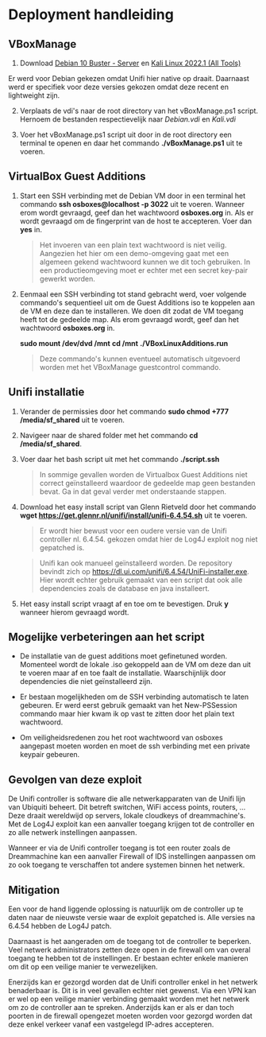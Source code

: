 # Deployment handleiding

## VBoxManage
1. Download [Debian 10 Buster - Server](https://sourceforge.net/projects/osboxes/files/v/vb/14-D-b/10/CLI/64bit.7z/download) en [Kali Linux 2022.1 (All Tools)](https://sourceforge.net/projects/osboxes/files/v/vb/25-Kl-l-x/2022.1/64bit.7z/download)

Er werd voor Debian gekezen omdat Unifi hier native op draait. Daarnaast werd er specifiek voor deze versies gekozen omdat deze recent en lightweight zijn.

2. Verplaats de vdi's naar de root directory van het vBoxManage.ps1 script. Hernoem de bestanden respectievelijk naar *Debian.vdi* en *Kali.vdi*

3. Voer het vBoxManage.ps1 script uit door in de root directory een terminal te openen en daar het commando **./vBoxManage.ps1** uit te voeren.

## VirtualBox Guest Additions
1. Start een SSH verbinding met de Debian VM door in een terminal het commando **ssh osboxes@localhost -p 3022** uit te voeren. Wanneer erom wordt gevraagd, geef dan het wachtwoord **osboxes.org** in. Als er wordt gevraagd om de fingerprint van de host te accepteren. Voer dan **yes** in.

    > Het invoeren van een plain text wachtwoord is niet veilig. Aangezien het hier om een demo-omgeving gaat met een algemeen gekend wachtwoord kunnen we dit toch gebruiken. In een productieomgeving moet er echter met een secret key-pair gewerkt worden.

2. Eenmaal een SSH verbinding tot stand gebracht werd, voer volgende commando's sequentieel uit om de Guest Additions iso te koppelen aan de VM en deze dan te installeren. We doen dit zodat de VM toegang heeft tot de gedeelde map. Als erom gevraagd wordt, geef dan het wachtwoord **osboxes.org** in.

    **sudo mount /dev/dvd /mnt**
    **cd /mnt**
    **./VBoxLinuxAdditions.run**

    > Deze commando's kunnen eventueel automatisch uitgevoerd worden met het VBoxManage guestcontrol commando.

## Unifi installatie
1. Verander de permissies door het commando **sudo chmod +777 /media/sf_shared** uit te voeren.

2. Navigeer naar de shared folder met het commando **cd /media/sf_shared**.

3. Voer daar het bash script uit met het commando **./script.ssh**

    > In sommige gevallen worden de Virtualbox Guest Additions niet correct geïnstalleerd waardoor de gedeelde map geen bestanden bevat. Ga in dat geval verder met onderstaande stappen.

4. Download het easy install script van Glenn Rietveld door het commando **wget https://get.glennr.nl/unifi/install/unifi-6.4.54.sh** uit te voeren.

    > Er wordt hier bewust voor een oudere versie van de Unifi controller nl. 6.4.54. gekozen omdat hier de Log4J exploit nog niet gepatched is.

    > Unifi kan ook manueel geïnstalleerd worden. De repository bevindt zich op https://dl.ui.com/unifi/6.4.54/UniFi-installer.exe. Hier wordt echter gebruik gemaakt van een script dat ook alle dependencies zoals de database en java installeert.

5. Het easy install script vraagt af en toe om te bevestigen. Druk **y** wanneer hierom gevraagd wordt.




## Mogelijke verbeteringen aan het script
- De installatie van de guest additions moet gefinetuned worden. Momenteel wordt de lokale .iso gekoppeld aan de VM om deze dan uit te voeren maar af en toe faalt de installatie. Waarschijnlijk door dependencies die niet geïnstalleerd zijn.

- Er bestaan mogelijkheden om de SSH verbinding automatisch te laten gebeuren. Er werd eerst gebruik gemaakt van het New-PSSession commando maar hier kwam ik op vast te zitten door het plain text wachtwoord.

- Om veiligheidsredenen zou het root wachtwoord van osboxes aangepast moeten worden en moet de ssh verbinding met een private keypair gebeuren.


## Gevolgen van deze exploit
De Unifi controller is software die alle netwerkapparaten van de Unifi lijn van Ubiquiti beheert. Dit betreft switchen, WiFi access points, routers, ... Deze draait wereldwijd op servers, lokale cloudkeys of dreammachine's. Met de Log4J exploit kan een aanvaller toegang krijgen tot de controller en zo alle netwerk instellingen aanpassen.

Wanneer er via de Unifi controller toegang is tot een router zoals de Dreammachine kan een aanvaller Firewall of IDS instellingen aanpassen om zo ook toegang te verschaffen tot andere systemen binnen het netwerk.

## Mitigation
Een voor de hand liggende oplossing is natuurlijk om de controller up te daten naar de nieuwste versie waar de exploit gepatched is. Alle versies na 6.4.54 hebben de Log4J patch.

Daarnaast is het aangeraden om de toegang tot de controller te beperken. Veel netwerk administrators zetten deze open in de firewall om van overal toegang te hebben tot de instellingen. Er bestaan echter enkele manieren om dit op een veilige manier te verwezelijken.

Enerzijds kan er gezorgd worden dat de Unifi controller enkel in het netwerk benaderbaar is. Dit is in veel gevallen echter niet gewenst. Via een VPN kan er wel op een veilige manier verbinding gemaakt worden met het netwerk om zo de controller aan te spreken. Anderzijds kan er als er dan toch poorten in de firewall opengezet moeten worden voor gezorgd worden dat deze enkel verkeer vanaf een vastgelegd IP-adres accepteren.